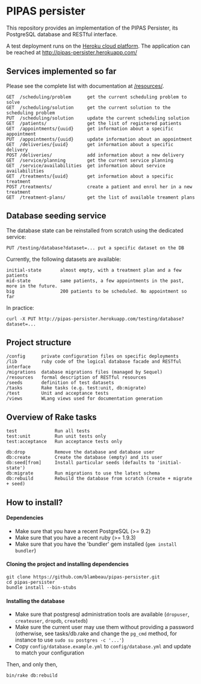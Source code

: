 # PIPAS persister

This repository provides an implementation of the PIPAS Persister, its
PostgreSQL database and RESTful interface.

A test deployment runs on the [Heroku cloud platform](https://heroku.com/).
The application can be reached at http://pipas-persister.herokuapp.com/

## Services implemented so far

Please see the complete list with documentation at [/resources/](/resources/).

    GET  /scheduling/problem      get the current scheduling problem to solve
    GET  /scheduling/solution     get the current solution to the scheduling problem
    PUT  /scheduling/solution     update the current scheduling solution
    GET  /patients/               get the list of registered patients
    GET  /appointments/{uuid}     get information about a specific appointment
    PUT  /appointments/{uuid}     update information about an appointment
    GET  /deliveries/{uuid}       get information about a specific delivery
    POST /deliveries/             add information about a new delivery
    GET  /service/planning        get the current service planning
    GET  /service/availabilities  get information about service availabilities
    GET  /treatments/{uuid}       get information about a specific treatment
    POST /treatments/             create a patient and enrol her in a new treatment
    GET  /treatment-plans/        get the list of available treament plans

## Database seeding service

The database state can be reinstalled from scratch using the dedicated service:

    PUT /testing/database?dataset=... put a specific dataset on the DB

Currently, the following datasets are available:

    initial-state       almost empty, with a treatment plan and a few patients
    mid-state           same patients, a few appointments in the past, more in the future.
    big                 200 patients to be scheduled. No appointment so far

In practice:

    curl -X PUT http://pipas-persister.herokuapp.com/testing/database?dataset=...

## Project structure

    /config      private configuration files on specific deployments
    /lib         ruby code of the logical database facade and RESTful interface
    /migrations  database migrations files (managed by Sequel)
    /resources   formal description of RESTful resources
    /seeds       definition of test datasets
    /tasks       Rake tasks (e.g. test:unit, db:migrate)
    /test        Unit and acceptance tests
    /views       WLang views used for documentation generation

## Overview of Rake tasks

    test              Run all tests
    test:unit         Run unit tests only
    test:acceptance   Run acceptance tests only

    db:drop           Remove the database and database user
    db:create         Create the database (empty) and its user
    db:seed[from]     Install particular seeds (defaults to 'initial-state')
    db:migrate        Run migrations to use the latest schema
    db:rebuild        Rebuild the database from scratch (create + migrate + seed)

## How to install?

#### Dependencies

* Make sure that you have a recent PostgreSQL (>= 9.2)
* Make sure that you have a recent ruby (>= 1.9.3)
* Make sure that you have the 'bundler' gem installed (`gem install bundler`)

#### Cloning the project and installing dependencies

    git clone https://github.com/blambeau/pipas-persister.git
    cd pipas-persister
    bundle install --bin-stubs

#### Installing the database

* Make sure that postgresql administration tools are available (`dropuser`,
  `createuser`, `dropdb`, `createdb`)
* Make sure the current user may use them without providing a password
  (otherwise, see tasks/db.rake and change the `pg_cmd` method, for instance
   to use `sudo su postgres -c '...'`)
* Copy `config/database.example.yml` to `config/database.yml` and update to
  match your configuration

Then, and only then,

    bin/rake db:rebuild
